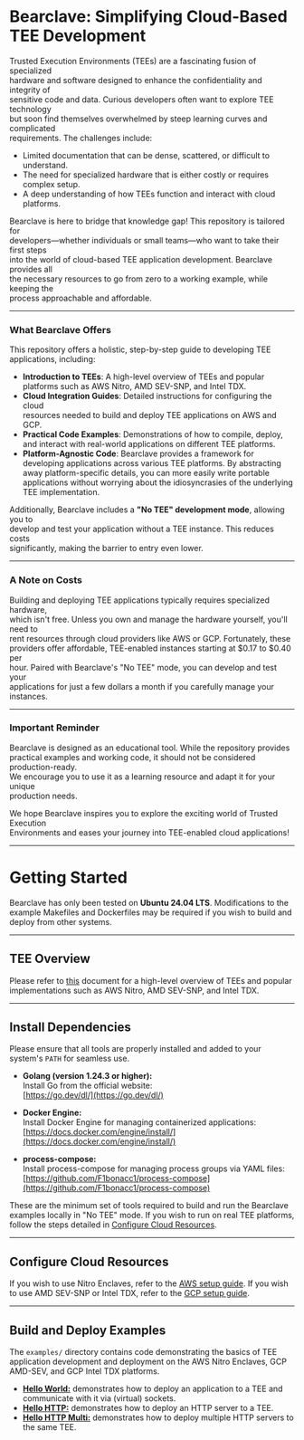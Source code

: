 # Bearclave: Simplifying Cloud-Based TEE Development
Trusted Execution Environments (TEEs) are a fascinating fusion of specialized  
hardware and software designed to enhance the confidentiality and integrity of  
sensitive code and data. Curious developers often want to explore TEE technology  
but soon find themselves overwhelmed by steep learning curves and complicated  
requirements. The challenges include:

- Limited documentation that can be dense, scattered, or difficult to understand.
- The need for specialized hardware that is either costly or requires complex setup.
- A deep understanding of how TEEs function and interact with cloud platforms.

Bearclave is here to bridge that knowledge gap! This repository is tailored for  
developers—whether individuals or small teams—who want to take their first steps  
into the world of cloud-based TEE application development. Bearclave provides all  
the necessary resources to go from zero to a working example, while keeping the  
process approachable and affordable.

---

### What Bearclave Offers
This repository offers a holistic, step-by-step guide to developing TEE  
applications, including:

- **Introduction to TEEs**: A high-level overview of TEEs and popular  
  platforms such as AWS Nitro, AMD SEV-SNP, and Intel TDX.
- **Cloud Integration Guides**: Detailed instructions for configuring the cloud  
  resources needed to build and deploy TEE applications on AWS and GCP.
- **Practical Code Examples**: Demonstrations of how to compile, deploy, and
  interact with real-world applications on different TEE platforms.
- **Platform-Agnostic Code**: Bearclave provides a framework for developing
  applications across various TEE platforms. By abstracting away
  platform-specific details, you can more easily write portable applications 
  without worrying about the idiosyncrasies of the underlying TEE implementation.

Additionally, Bearclave includes a **"No TEE" development mode**, allowing you to  
develop and test your application without a TEE instance. This reduces costs  
significantly, making the barrier to entry even lower.

---

### A Note on Costs
Building and deploying TEE applications typically requires specialized hardware,  
which isn't free. Unless you own and manage the hardware yourself, you'll need to  
rent resources through cloud providers like AWS or GCP. Fortunately, these  
providers offer affordable, TEE-enabled instances starting at $0.17 to $0.40 per  
hour. Paired with Bearclave's "No TEE" mode, you can develop and test your  
applications for just a few dollars a month if you carefully manage your instances.

---

### Important Reminder

Bearclave is designed as an educational tool. While the repository provides  
practical examples and working code, it should not be considered production-ready.  
We encourage you to use it as a learning resource and adapt it for your unique  
production needs.

We hope Bearclave inspires you to explore the exciting world of Trusted Execution  
Environments and eases your journey into TEE-enabled cloud applications!

---

# Getting Started
Bearclave has only been tested on **Ubuntu 24.04 LTS**. Modifications to the
example Makefiles and Dockerfiles may be required if you wish to build and
deploy from other systems.

---

## TEE Overview
Please refer to [this](docs/TEE.md) document for a high-level overview of TEEs
and popular implementations such as AWS Nitro, AMD SEV-SNP, and Intel TDX.

---

## Install Dependencies
Please ensure that all tools are properly installed and added to your system's
`PATH` for seamless use.

- **Golang (version 1.24.3 or higher):**  
  Install Go from the official website:  
  [https://go.dev/dl/](https://go.dev/dl/)

- **Docker Engine:**  
  Install Docker Engine for managing containerized applications:  
  [https://docs.docker.com/engine/install/](https://docs.docker.com/engine/install/)

- **process-compose:**  
  Install process-compose for managing process groups via YAML files:  
  [https://github.com/F1bonacc1/process-compose](https://github.com/F1bonacc1/process-compose)

These are the minimum set of tools required to build and run the Bearclave
examples locally in "No TEE" mode. If you wish to run on real TEE platforms,
follow the steps detailed in [Configure Cloud Resources](#configure-cloud-resources).

---

## Configure Cloud Resources
If you wish to use Nitro Enclaves, refer to the [AWS setup guide](docs/AWS.md).
If you wish to use AMD SEV-SNP or Intel TDX, refer to the 
[GCP setup guide](docs/GCP.md).

---

## Build and Deploy Examples
The `examples/` directory contains code demonstrating the basics of TEE
application development and deployment on the AWS Nitro Enclaves, GCP AMD-SEV,
and GCP Intel TDX platforms.

- [**Hello World:**](examples/hello-world/README.md) demonstrates how to deploy
an application to a TEE and communicate with it via (virtual) sockets.
- [**Hello HTTP:**](examples/hello-http/README.md) demonstrates how to deploy an 
HTTP server to a TEE.
- [**Hello HTTP Multi:**](examples/hello-http-multi/README.md) demonstrates how
to deploy multiple HTTP servers to the same TEE.

